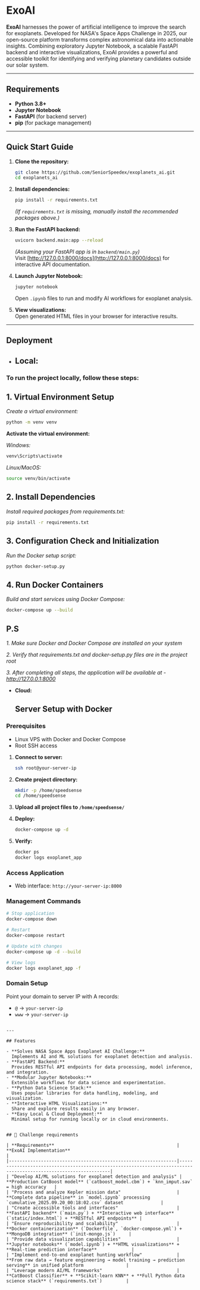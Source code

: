 # ExoAI

**ExoAI** harnesses the power of artificial intelligence to improve the search for exoplanets. Developed for NASA's Space Apps Challenge in 2025, our open-source platform transforms complex astronomical data into actionable insights. Combining exploratory Jupyter Notebook, a scalable FastAPI backend and interactive visualizations, ExoAI provides a powerful and accessible toolkit for identifying and verifying planetary candidates outside our solar system.

---

## Requirements

- **Python 3.8+**
- **Jupyter Notebook**
- **FastAPI** (for backend server)
- **pip** (for package management)

---

## Quick Start Guide

1. **Clone the repository:**
   ```sh
   git clone https://github.com/SeniorSpeedex/exoplanets_ai.git
   cd exoplanets_ai
   ```

2. **Install dependencies:**
   ```sh
   pip install -r requirements.txt
   ```
   *(If `requirements.txt` is missing, manually install the recommended packages above.)*

3. **Run the FastAPI backend:**
   ```sh
   uvicorn backend.main:app --reload
   ```
   *(Assuming your FastAPI app is in `backend/main.py`)*  
   Visit [http://127.0.0.1:8000/docs](http://127.0.0.1:8000/docs) for interactive API documentation.

4. **Launch Jupyter Notebook:**
   ```sh
   jupyter notebook
   ```
   Open `.ipynb` files to run and modify AI workflows for exoplanet analysis.

5. **View visualizations:**  
   Open generated HTML files in your browser for interactive results.

---

## Deployment

- ## **Local:**  
### **To run the project locally, follow these steps:**

## **1. Virtual Environment Setup**

*Create a virtual environment:*
```bash
python -m venv venv
```
**Activate the virtual environment:**

*Windows:*
```bash
venv\Scripts\activate
```
*Linux/MacOS:*
```bash
source venv/bin/activate
```
## **2. Install Dependencies**
*Install required packages from requirements.txt:*
```bash
pip install -r requirements.txt
```
## **3. Configuration Check and Initialization**

*Run the Docker setup script:*
```bash
python docker-setup.py
```
## **4. Run Docker Containers**

*Build and start services using Docker Compose:*
```bash
docker-compose up --build
```

## **P.S**

*1. Make sure Docker and Docker Compose are installed on your system*

*2. Verify that requirements.txt and docker-setup.py files are in the project root*

*3. After completing all steps, the application will be available at - http://127.0.0.1:8000*

- **Cloud:**  
  ## Server Setup with Docker

### Prerequisites
- Linux VPS with Docker and Docker Compose
- Root SSH access


1. **Connect to server:**
   ```bash
   ssh root@your-server-ip
   ```

2. **Create project directory:**
   ```bash
   mkdir -p /home/speedsense
   cd /home/speedsense
   ```

3. **Upload all project files to `/home/speedsense/`**

4. **Deploy:**
   ```bash
   docker-compose up -d
   ```

5. **Verify:**
   ```bash
   docker ps
   docker logs exoplanet_app
   ```

### Access Application
- Web interface: `http://your-server-ip:8000`

### Management Commands
```bash
# Stop application
docker-compose down

# Restart
docker-compose restart

# Update with changes
docker-compose up -d --build

# View logs
docker logs exoplanet_app -f
```

### Domain Setup
Point your domain to server IP with A records:
- `@` → `your-server-ip`
- `www` → `your-server-ip`
```

---

## Features

- **Solves NASA Space Apps Exoplanet AI Challenge:**  
  Implements AI and ML solutions for exoplanet detection and analysis.
- **FastAPI Backend:**  
  Provides RESTful API endpoints for data processing, model inference, and integration.
- **Modular Jupyter Notebooks:**  
  Extensible workflows for data science and experimentation.
- **Python Data Science Stack:**  
  Uses popular libraries for data handling, modeling, and visualization.
- **Interactive HTML Visualizations:**  
  Share and explore results easily in any browser.
- **Easy Local & Cloud Deployment:**  
  Minimal setup for running locally or in cloud environments.


## 🎯 Challenge requirements

| **Requirements**                                              | **ExoAI Implementation**                                                                                         |
|---------------------------------------------------------------|------------------------------------------------------------------------------------------------------------------|
| "Develop AI/ML solutions for exoplanet detection and analysis" | **Production CatBoost model** (`catboost_model.cbm`) + `knn_imput.sav` = high accuracy   |
| "Process and analyze Kepler mission data"                     | **Complete data pipeline** in `model.ipynb` processing `cumulative_2025.09.20_00:18:02.csv` dataset              |
| "Create accessible tools and interfaces"                      | **FastAPI backend** (`main.py`) + **Interactive web interface** (`static/index.html`) + **RESTful API endpoints** |
| "Ensure reproducibility and scalability"                      | **Docker containerization** (`Dockerfile`, `docker-compose.yml`) + **MongoDB integration** (`init-mongo.js`)     |
| "Provide data visualization capabilities"                     | **Jupyter notebooks** (`model.ipynb`) + **HTML visualizations** + **Real-time prediction interface**             |
| "Implement end-to-end exoplanet hunting workflow"             | **From raw data → feature engineering → model training → prediction serving** in unified platform                |
| "Leverage modern AI/ML frameworks"                            | **CatBoost Classifier** + **Scikit-learn KNN** + **Full Python data science stack** (`requirements.txt`)         |
